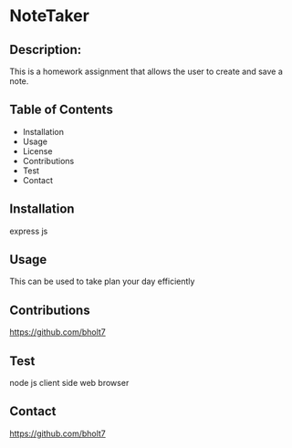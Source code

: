 # NoteTaker
## Description:
This is a homework assignment that allows the user to create and save a note.



## Table of Contents
* Installation
* Usage
* License
* Contributions
* Test
* Contact
## Installation
express js
## Usage
This can be used to take plan your day efficiently

## Contributions
https://github.com/bholt7

## Test
node js client side web browser

## Contact
https://github.com/bholt7
